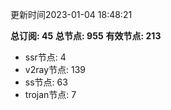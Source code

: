 更新时间2023-01-04 18:48:21

**总订阅: 45**
**总节点: 955**
**有效节点: 213**
- ssr节点: 4
- v2ray节点: 139
- ss节点: 63
- trojan节点: 7
